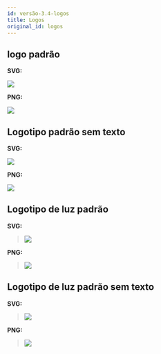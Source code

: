 ```yaml
---
id: versão-3.4-logos
title: Logos
original_id: logos
---
```


## logo padrão

**SVG:**

![](/img/logos/pnpm-standard.svg)

**PNG:**

![](/img/logos/pnpm-standard.png)

## Logotipo padrão sem texto

**SVG:**

![](/img/logos/pnpm-standard-no-text.svg)

**PNG:**

![](/img/logos/pnpm-standard-no-text.png)

## Logotipo de luz padrão

**SVG:**

> ![](/img/logos/pnpm-light.svg)

**PNG:**

> ![](/img/logos/pnpm-light.png)

## Logotipo de luz padrão sem texto

**SVG:**

> ![](/img/logos/pnpm-light-no-text.svg)

**PNG:**

> ![](/img/logos/pnpm-light-no-text.png)
